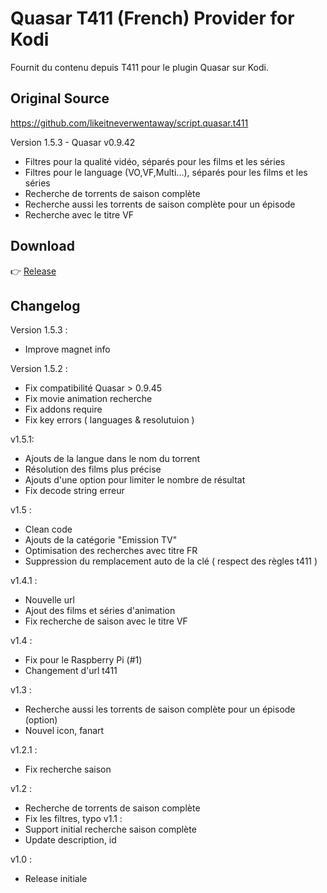 
# Quasar T411 (French) Provider for Kodi
Fournit du contenu depuis T411 pour le plugin Quasar sur Kodi.

## Original Source
https://github.com/likeitneverwentaway/script.quasar.t411

Version 1.5.3 - Quasar v0.9.42
- Filtres pour la qualité vidéo, séparés pour les films et les séries
- Filtres pour le language (VO,VF,Multi...), séparés pour les films et les séries
- Recherche de torrents de saison complète
- Recherche aussi les torrents de saison complète pour un épisode
- Recherche avec le titre VF

## Download

:point_right: [Release](https://github.com/paco112/script.quasar.t411/releases/latest)

## Changelog
Version 1.5.3 :
- Improve magnet info

Version 1.5.2 :
- Fix compatibilité Quasar > 0.9.45
- Fix movie animation recherche
- Fix addons require
- Fix key errors ( languages & resolutuion )

v1.5.1:
- Ajouts de la langue dans le nom du torrent
- Résolution des films plus précise
- Ajouts d'une option pour limiter le nombre de résultat
- Fix decode string erreur

v1.5 :
- Clean code
- Ajouts de la catégorie "Emission TV"
- Optimisation des recherches avec titre FR
- Suppression du remplacement auto de la clé ( respect des règles t411 )

v1.4.1 :
- Nouvelle url
- Ajout des films et séries d'animation
- Fix recherche de saison avec le titre VF 

v1.4 :
- Fix pour le Raspberry Pi (#1)
- Changement d'url t411

v1.3 :
- Recherche aussi les torrents de saison complète pour un épisode (option)
- Nouvel icon, fanart

v1.2.1 :
- Fix recherche saison

v1.2 :
- Recherche de torrents de saison complète
- Fix les filtres, typo
v1.1 :
- Support initial recherche saison complète
- Update description, id

v1.0 :
- Release initiale
